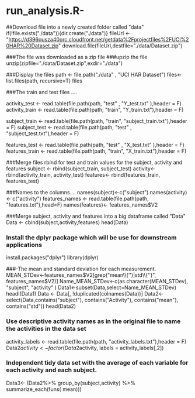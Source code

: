 # run_analysis.R-

##Download file into a newly created folder called "data"
if(!file.exists("./data")){dir.create("./data")}
fileUrl <- "https://d396qusza40orc.cloudfront.net/getdata%2Fprojectfiles%2FUCI%20HAR%20Dataset.zip"
download.file(fileUrl,destfile="./data/Dataset.zip")

###The file was downloaded as a zip file
###upzip the file
unzip(zipfile="./data/Dataset.zip",exdir="./data")

###Display the files
path <- file.path("./data" , "UCI HAR Dataset")
files<-list.files(path, recursive=T)
files

###The train and test files ....

activity_test  <- read.table(file.path(path, "test" , "Y_test.txt" ),header = F)
activity_train <- read.table(file.path(path, "train", "Y_train.txt"),header = F)

subject_train <- read.table(file.path(path, "train", "subject_train.txt"),header = F)
subject_test  <- read.table(file.path(path, "test" , "subject_test.txt"),header = F)

features_test  <- read.table(file.path(path, "test" , "X_test.txt" ),header = F)
features_train <- read.table(file.path(path, "train", "X_train.txt"),header = F)


###Merge files rbind for test and train values for the subject, activity and features
subject <- rbind(subject_train, subject_test)
activity<- rbind(activity_train, activity_test)
features<- rbind(features_train, features_test)

###Names to the columns....
names(subject)<-c("subject")
names(activity)<- c("activity")
features_names <- read.table(file.path(path, "features.txt"),head=F)
names(features)<- features_names$V2

###Merge subject, activity and features into a big dataframe called "Data"
Data <- cbind(subject,activity,features)
head(Data)

### Install the dplyr package which will be use for downstream applications
install.packages("dplyr")
library(dplyr)

###-The mean and standard deviation for each measurement.
MEAN_STDev<-features_names$V2[grep("mean\\('')|std\\('')", features_names$V2)]
Name_MEAN_STDev<-c(as.character(MEAN_STDev), "subject", "activity" )
Data1<-subset(Data,select=Name_MEAN_STDev)
headI(Data1)
Data <- Data[, !duplicated(colnames(Data))]
Data2<- select(Data,contains("subject"), contains("Activity"), contains("mean"), contains("std"))
head(Data2)

### Use descriptive activity names as in the original file to name the activities in the data set
activity_labels <- read.table(file.path(path, "activity_labels.txt"),header = F)
Data2$activity<- factor(Data2$activity, labels = activity_labels[,2])

### Independent tidy data set with the average of each variable for each activity and each subject.
Data3<- (Data2%>% group_by(subject,activity) %>% summarize_each(funs( mean)))




